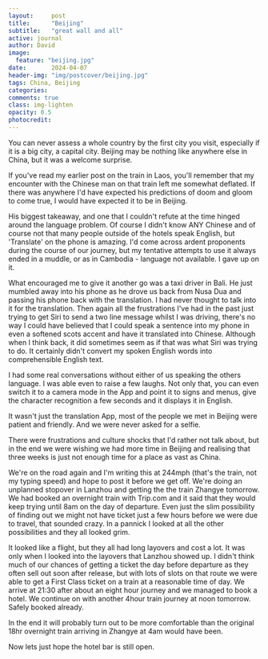 ```yaml
---
layout:     post
title:      "Beijing"
subtitle:   "great wall and all"
active: journal
author: David
image:
  feature: "beijing.jpg"
date:       2024-04-07
header-img: "img/postcover/beijing.jpg"
tags: China, Beijing
categories: 
comments: true
class: img-lighten 
opacity: 0.5
photocredit:
---
```


You can never assess a whole country by the first city you visit, especially if it is a big city, a capital city. Beijing may be nothing like anywhere else in China, but it was a welcome surprise.

If you've read my earlier post on the train in Laos, you'll remember that my encounter with the Chinese man on that train left me somewhat deflated. If there was anywhere I'd have expected his predictions of doom and gloom to come true, I would have expected it to be in Beijing.

His biggest takeaway, and one that I couldn't refute at the time hinged around the language problem. Of course I didn't know ANY Chinese and of course not that many people outside of the hotels speak English, but 'Translate' on the phone is amazing. I'd come across ardent proponents during the course of our journey, but my tentative attempts to use it always ended in a muddle, or as in Cambodia - language not available. I gave up on it.

What encouraged me to give it another go was a taxi driver in Bali. He just mumbled away into his phone as he drove us back from Nusa Dua and passing his phone back with the translation. I had never thought to talk into it for the translation. Then again all the frustrations I've had in the past just trying to get Siri to send a two line message whilst I was driving, there's no way I could have believed that I could speak a sentence into my phone in even a softened scots accent and have it translated into Chinese. Although when I think back, it did sometimes seem as if that was what Siri was trying to do. It certainly didn't convert my spoken English words into comprehensible English text.

I had some real conversations without either of us speaking the others language. I was able even to raise a few laughs. Not only that, you can even switch it to a camera mode in the App and point it to signs and menus, give the character recognition a few seconds and it displays it in English. 

It wasn't just the translation App, most of the people we met in Beijing were patient and friendly. And we were never asked for a selfie. 

There were frustrations and culture shocks that I'd rather not talk about, but in the end we were wishing we had more time in Beijing and realising that three weeks is just not enough time for a place as vast as China.

We're on the road again and I'm writing this at 244mph (that's the train, not my typing speed) and hope to post it before we get off. We're doing an unplanned stopover in Lanzhou and getting the the train Zhangye tomorrow. We had booked an overnight train with Trip.com and it said that they would keep trying until 8am on the day of departure. Even just the slim possibility of finding out we might not have ticket just a few hours before we were due to travel, that sounded crazy. In a pannick I looked at all the other possibilities and they all looked grim.

It looked like a flight, but they all had long layovers and cost a lot. It was only when I looked into the layovers that Lanzhou showed up. I didn't think much of our chances of getting a ticket the day before departure as they often sell out soon after release, but with lots of slots on that route we were able to get a First Class ticket on a train at a reasonable time of day. We arrive at 21:30 after about an eight hour journey and we managed to book a hotel. We continue on with another 4hour train journey at noon tomorrow. Safely booked already.

In the end it will probably turn out to be more comfortable than the original 18hr overnight train arriving in Zhangye at 4am would have been.

Now lets just hope the hotel bar is still open. 














